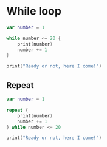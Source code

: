 # While loop

```swift
var number = 1

while number <= 20 {
    print(number)
    number += 1
}

print("Ready or not, here I come!")
```

## Repeat

```swift
var number = 1

repeat {
    print(number)
    number += 1
} while number <= 20

print("Ready or not, here I come!")
```